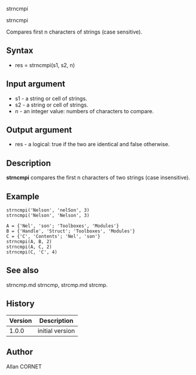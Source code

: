 



strncmpi


strncmpi

Compares first n characters of strings (case sensitive).

## Syntax

- res = strncmpi(s1, s2, n)

## Input argument

 - s1 - a string or cell of strings.
 - s2 - a string or cell of strings.
 - n - an integer value: numbers of characters to compare.

## Output argument

 - res - a logical: true if the two are identical and false otherwise.

## Description

<b>strncmpi</b> compares the first n characters of two strings (case insensitive).

## Example

```Nelson
strncmpi('Nelson', 'nelSon', 3)
strncmpi('Nelson', 'Nelson', 3)

A = {'Nel', 'son'; 'Toolboxes', 'Modules'}
B = {'Handle', 'Struct'; 'Toolboxes', 'Modules'}
C = {'C', 'Contents'; 'Nel', 'son'}
strncmpi(A, B, 2)
strncmpi(A, C, 2)
strncmpi(C, 'C', 4)
```

## See also

strncmp.md strncmp, strcmp.md strcmp.
## History

|Version|Description|
|------|------|
|1.0.0|initial version|


## Author

Allan CORNET



